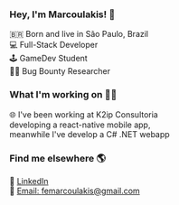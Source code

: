 ### Hey, I'm Marcoulakis! 👋

🇧🇷 Born and live in São Paulo, Brazil <br>
💻 Full-Stack Developer <br>
🕹️ GameDev Student <br>
👩‍💻 Bug Bounty Researcher

### What I'm working on 👨‍💻

🌐 I've been working at K2ip Consultoria<br>
developing a react-native mobile app,<br>
meanwhile I've develop a C# .NET webapp

### Find me elsewhere 🌎

💼 [LinkedIn](https://www.linkedin.com/in/marcoulakis/) <br>
📧 [Email: femarcoulakis@gmail.com](mailto:femarcoulakis@gmail.com)
